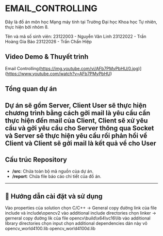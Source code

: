 # EMAIL_CONTROLLING

Đây là đồ án môn học Mạng máy tính tại Trường Đại học Khoa học Tự nhiên, thực hiện bởi nhóm 8.

Tên và mã số sinh viên:
23122003 - Nguyễn Văn Linh
23122022 - Trần Hoàng Gia Bảo
23122026 - Trần Chấn Hiệp

##  Video Demo & Thuyết trình

Email Controlling(https://img.youtube.com/vi/AFb7PMyPbHU/0.jpg)](https://www.youtube.com/watch?v=AFb7PMyPbHU)

##  Tổng quan dự án

Dự án sẽ gồm Server, Client
User sẽ thực hiện chương trình bằng cách gởi mail là yêu cầu cần thực hiện đến mail của Client, Client sẽ xử yêu cầu và gởi yêu cầu cho Server thông qua 
Socket và Server sẽ thực hiện yêu cầu rồi phản hồi về Client và Client sẽ gởi mail là kết quả về cho User
---

##  Cấu trúc Repository

- **/src**: Chứa toàn bộ mã nguồn của dự án.
- **/report**: Chứa file báo cáo chi tiết của đồ án.

---

## 🚀 Hướng dẫn cài đặt và sử dụng

Vào properties của solution
chọn  C/C++ -> General
copy đường link của file include và include\opencv2 vào additional include directories
chọn linker -> gerneral
copy đường lik của file opencv\build\x64\vc16\lib vào additional library directories
chọn input
chọn additional dependencies
dán này vô
opencv_world4100.lib
opencv_world4100d.lib
